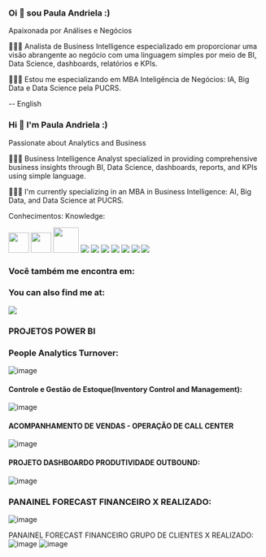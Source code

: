 ### Oi 👋 sou Paula Andriela  :)
Apaixonada por Análises e Negócios 

👩🏻‍💻 Analista de Business Intelligence especializado em proporcionar uma visão abrangente ao negócio com uma linguagem simples por meio de BI, Data Science, dashboards, relatórios e KPIs.

👩🏻‍🎓 Estou me especializando em MBA Inteligência de Negócios: IA, Big Data e Data Science pela PUCRS.

--
English

### Hi 👋 I'm Paula Andriela :)
Passionate about Analytics and Business

👩🏻‍💻 Business Intelligence Analyst specialized in providing comprehensive business insights through BI, Data Science, dashboards, reports, and KPIs using simple language.

👩🏻‍🎓 I'm currently specializing in an MBA in Business Intelligence: AI, Big Data, and Data Science at PUCRS.

Conhecimentos:
Knowledge:
<div display = "inline">
 <img height="40" width="40" src="https://cdn.jsdelivr.net/gh/devicons/devicon@latest/icons/figma/figma-original.svg" />
            

  <img height="40" width="40" src="https://cdn.jsdelivr.net/gh/devicons/devicon@latest/icons/amazonwebservices/amazonwebservices-plain-wordmark.svg" />
 


  <img height="50" width="50" src="https://cdn.jsdelivr.net/gh/devicons/devicon@latest/icons/python/python-plain-wordmark.svg" />

   <img src="https://img.shields.io/badge/mysql-%2300f.svg?style=for-the-badge&logo=mysql&logoColor=white">
   <img src=" https://img.shields.io/badge/pandas-%23150458.svg?style=for-the-badge&logo=pandas&logoColor=white">
   <img src="https://img.shields.io/badge/power_bi-F2C811?style=for-the-badge&logo=powerbi&logoColor=black">
   <img src="https://img.shields.io/badge/google_bigquery-4285F4?style=for-the-badge&logo=google-cloud&logoColor=white">
   <img src="https://img.shields.io/badge/Looker-189AB4?style=for-the-badge&logo=looker&logoColor=white">
   <img src="https://img.shields.io/badge/Visual_Studio_Code-007ACC?style=for-the-badge&logo=visual-studio-code&logoColor=white">
   <img src="https://img.shields.io/badge/Excel-217346?style=for-the-badge&logo=microsoft-excel&logoColor=white">

   


  </div>


 
 ### Você também me encontra em:
 ### You can also find me at:
 
 
 <a href="https://www.linkedin.com/in/paula-andriela-luz-077713a7"> 
 <img src="https://img.shields.io/badge/linkedin-%230077B5.svg?style=for-the-badge&logo=linkedin&logoColor=white" /> 
 </a>
 
### PROJETOS POWER BI

### People Analytics Turnover:

![image](https://github.com/PaulaAndriela/PaulaAndriela/assets/161093814/e7ced362-a25d-417a-bb45-858152be23c4)


#### Controle e Gestão de Estoque(Inventory Control and Management):
![image](https://github.com/PaulaAndriela/PaulaAndriela/assets/161093814/fcf34afb-1be0-4417-a9f1-c7c56a9df65c)

#### ACOMPANHAMENTO DE VENDAS - OPERAÇÃO DE CALL CENTER

![image](https://github.com/PaulaAndriela/PaulaAndriela/assets/161093814/e6e243be-cdcb-42cb-a394-93713d84d13c)

#### PROJETO DASHBOARDO PRODUTIVIDADE OUTBOUND:
![image](https://github.com/PaulaAndriela/PaulaAndriela/assets/161093814/85ca24e5-f27d-4167-a71b-4e00100dbb05)

### PANAINEL FORECAST FINANCEIRO X REALIZADO:
![image](https://github.com/PaulaAndriela/PaulaAndriela/assets/161093814/7f975ed6-3e29-4731-82fe-21c42035eba1)

PANAINEL FORECAST FINANCEIRO GRUPO DE CLIENTES X REALIZADO:
![image](https://github.com/PaulaAndriela/PaulaAndriela/assets/161093814/38e49998-0694-4794-8b4a-f1df9b7a8f3a)
![image](https://github.com/PaulaAndriela/PaulaAndriela/assets/161093814/c007087d-9025-4158-bdba-8960c325f7ac)


